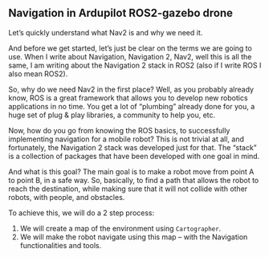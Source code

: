 ## Navigation in Ardupilot ROS2-gazebo drone

Let’s quickly understand what Nav2 is and why we need it. <br>

And before we get started, let’s just be clear on the terms we are going to use. When I write about Navigation, Navigation 2, Nav2, well this is all the same, I am writing about the Navigation 2 stack in ROS2 (also if I write ROS I also mean ROS2). <br>

So, why do we need Nav2 in the first place? Well, as you probably already know, ROS is a great framework that allows you to develop new robotics applications in no time. You get a lot of “plumbing” already done for you, a huge set of plug & play libraries, a community to help you, etc. <br>

Now, how do you go from knowing the ROS basics, to successfully implementing navigation for a mobile robot? This is not trivial at all, and fortunately, the Navigation 2 stack was developed just for that. The “stack” is a collection of packages that have been developed with one goal in mind. <br>

And what is this goal? The main goal is to make a robot move from point A to point B, in a safe way. So, basically, to find a path that allows the robot to reach the destination, while making sure that it will not collide with other robots, with people, and obstacles. <br>

To achieve this, we will do a 2 step process:
1. We will create a map of the environment using `Cartographer`.
2. We will make the robot navigate using this map – with the Navigation functionalities and tools.


